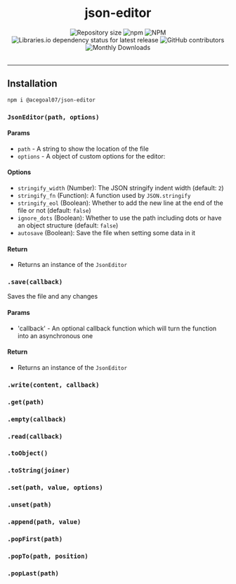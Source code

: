 <h1 align="center">json-editor</h1>
<div align="center">
   <img alt="Repository size" src="https://img.shields.io/github/repo-size/acegoal07/json-editor">
   <img alt="npm" src="https://img.shields.io/npm/v/@acegoal07/json-editor/latest">
   <img alt="NPM" src="https://img.shields.io/npm/l/@acegoal07/json-editor">
   <img alt="Libraries.io dependency status for latest release" src="https://img.shields.io/github/issues-raw/acegoal07/json-editor">
   <img alt="GitHub contributors" src="https://img.shields.io/github/contributors/acegoal07/json-editor">
   <img alt="Monthly Downloads" src="https://img.shields.io/npm/dm/@acegoal07/json-editor">
</div><br>

---

## Installation
```sh
npm i @acegoal07/json-editor
```

### `JsonEditor(path, options)`
<h4>Params</h4>

- `path` - A string to show the location of the file<br>
- `options` - A object of custom options for the editor:
<h4>Options</h4>

- `stringify_width` (Number): The JSON stringify indent width (default: `2`)
- `stringify_fn` (Function): A function used by `JSON.stringify`
- `stringify_eol` (Boolean): Whether to add the new line at the end of the file or not (default: `false`)
- `ignore_dots` (Boolean): Whether to use the path including dots or have an object structure (default: `false`)
- `autosave` (Boolean): Save the file when setting some data in it
<h4>Return</h4>

- Returns an instance of the `JsonEditor`
### `.save(callback)`
Saves the file and any changes
<h4>Params</h4>

- 'callback' - An optional callback function which will turn the function into an asynchronous one
<h4>Return</h4>

- Returns an instance of the `JsonEditor`
### `.write(content, callback)`
### `.get(path)`
### `.empty(callback)`
### `.read(callback)`
### `.toObject()`
### `.toString(joiner)`
### `.set(path, value, options)`
### `.unset(path)`
### `.append(path, value)`
### `.popFirst(path)`
### `.popTo(path, position)`
### `.popLast(path)`